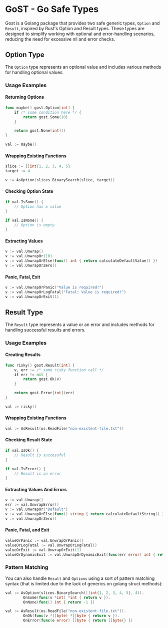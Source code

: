 # GoST - Go Safe Types

Gost is a Golang package that provides two safe generic types, `Option` and `Result`, inspired by Rust's Option and Result types. These types are designed to simplify working with optional and error-handling scenarios, reducing the need for excessive nil and error checks.

## Option Type

The `Option` type represents an optional value and includes various methods for handling optional values.

### Usage Examples

#### Returning Options

```go
func maybe() gost.Option[int] {
    if /* some condition here */ {
        return gost.Some(10)
    } 

    return gost.None[int]()
}

val := maybe()
```

#### Wrapping Existing Functions

```go
slice := []int{1, 2, 3, 4, 5}
target := 4

v := AsOption(slices.BinarySearch(slice, target))
```

#### Checking Option State

```go
if val.IsSome() {
    // Option has a value
}

if val.IsNone() {
    // Option is empty
}
```

#### Extracting Values 

```go
v := val.Unwrap()
v := val.UnwrapOr(10)
v := val.UnwrapOrElse(func() int { return calculateDefaultValue() })
v := val.UnwrapOrZero()
```

#### Panic, Fatal, Exit

```go
v := val.UnwrapOrPanic("Value is required!")
v := val.UnwrapOrLogFatal("Fatal: Value is required!")
v := val.UnwrapOrExit(1)
```

## Result Type

The `Result` type represents a value or an error and includes methods for handling successful results and errors.

### Usage Examples

#### Creating Results

```go
func risky() gost.Result[int] {
    v, err := /* some risky function call */
    if err != nil {
        return gost.Ok(v)
    } 

    return gost.Error[int](err)
}

val := risky()
```

#### Wrapping Existing Functions

```go
val := AsResult(os.ReadFile("non-existent-file.txt"))
```


#### Checking Result State

```go
if val.IsOk() {
    // Result is successful
}

if val.IsError() {
    // Result is an error
}
```

#### Extracting Values And Errors 

```go
v := val.Unwrap()
err := val.UnwrapError()
v := val.UnwrapOr("Default")
v := val.UnwrapOrElse(func() string { return calculateDefaultString() })
v := val.UnwrapOrZero()
```

#### Panic, Fatal, and Exit

```go
valueOrPanic := val.UnwrapOrPanic()
valueOrLogFatal := val.UnwrapOrLogFatal()
valueOrExit := val.UnwrapOrExit(1)
valueOrDynamicExit := val.UnwrapOrDynamicExit(func(err error) int { return calculateExitCode(err) })
```

### Pattern Matching

You can also handle `Result` and `Options` using a sort of pattern matching syntax (that is limited due to the lack of generics on golang struct methods):

```go
val := AsOption(slices.BinarySearch([]int{1, 2, 3, 4, 5}, 4)).
        OnSome(func(v *int) *int { return v }).
        OnNone(func() int { return -1 })

val := AsResult(os.ReadFile("non-existent-file.txt")).
        OnOk(func(v *[]byte) *[]byte { return v }).
        OnError(func(e error) []byte { return []byte{} })
```
